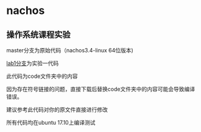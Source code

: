 # nachos
## 操作系统课程实验

master分支为原始代码（nachos3.4-linux 64位版本)


[lab1分支](https://github.com/aksudya/nachos/tree/lab1)为实验一代码

此代码为code文件夹中的内容

因为存在符号链接的问题，直接下载后替换code文件夹中的内容可能会导致编译错误。

建议参考此代码对你的原文件直接进行修改

所有代码均在ubuntu 17.10上编译测试

